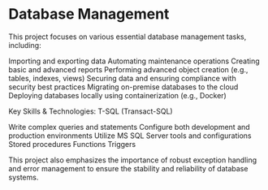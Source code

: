 # Database Management
This project focuses on various essential database management tasks, including:

Importing and exporting data
Automating maintenance operations
Creating basic and advanced reports
Performing advanced object creation (e.g., tables, indexes, views)
Securing data and ensuring compliance with security best practices
Migrating on-premise databases to the cloud
Deploying databases locally using containerization (e.g., Docker)

Key Skills & Technologies:
T-SQL (Transact-SQL) 

Write complex queries and statements
Configure both development and production environments
Utilize MS SQL Server tools and configurations
Stored procedures
Functions
Triggers

This project also emphasizes the importance of robust exception handling and error management to ensure the stability and reliability of database systems.